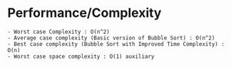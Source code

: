 # Performance/Complexity
    - Worst case Complexity : O(n^2)
    - Average case complexity (Basic version of Bubble Sort) : O(n^2)
    - Best case complexity (Bubble Sort with Improved Time Complexity) : O(n)
    - Worst case space complexity : O(1) auxiliary
